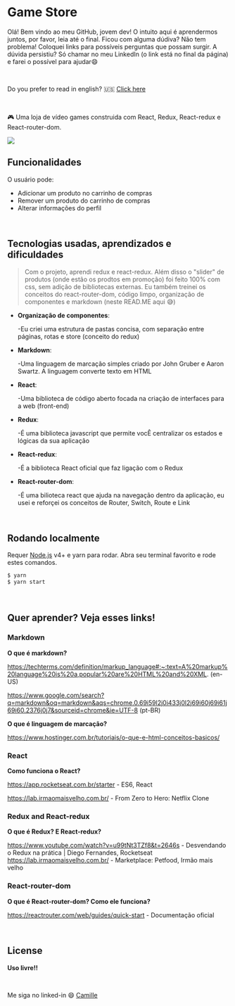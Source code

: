 
# Game Store
Olá! Bem vindo ao meu GitHub, jovem dev! O intuito aqui é aprendermos juntos, por favor, leia até o final. Ficou com alguma dúdiva? Não tem problema! Coloquei links para possíveis perguntas que possam surgir. A dúvida persistiu? Só chamar no meu LinkedIn (o link está no final da página) e farei o possível para ajudar:smile:

<br/>

Do you prefer to read in english? :us:  [Click here](https://github.com/camillegachido/redux-e-commerce/blob/master/README-ME.md/)

<br/>

:video_game: Uma loja de vídeo games construida com React, Redux, React-redux e React-router-dom.

![](https://user-images.githubusercontent.com/68309624/100689173-b87ddd00-3362-11eb-9fa3-bd163acdcc1b.gif)

## Funcionalidades
O usuário pode:
- Adicionar um produto no carrinho de compras
- Remover um produto do carrinho de compras
- Alterar informações do perfil

<br />

## Tecnologias usadas, aprendizados e dificuldades
> Com o projeto, aprendi redux e react-redux. Além disso o "slider" de produtos (onde estão os prodtos em promoção) foi feito 100% com css, sem adição de bibliotecas externas. Eu também treinei os conceitos do react-router-dom, código limpo, organização de componentes e markdown (neste READ.ME aqui :sweat_smile:)

- **Organização de componentes**: 
   
   -Eu criei uma estrutura de pastas concisa, com separação entre páginas, rotas e store (conceito do redux)
   
- **Markdown**: 

   -Uma linguagem de marcação simples criado por John Gruber e Aaron Swartz. A linguagem converte texto em HTML
   
- **React**: 
   
   -Uma biblioteca de código aberto focada na criação de interfaces para a web (front-end)
   
- **Redux**: 
   
   -É uma biblioteca javascript que permite vocÊ centralizar os estados e lógicas da sua aplicação
   
- **React-redux**: 
	
   -É a biblioteca React oficial que faz ligação com o Redux
   
- **React-router-dom**: 
   
   -É uma bilioteca react que ajuda na navegação dentro da aplicação, eu usei e reforçei os conceitos de Router, Switch, Route e Link

<br/>

## Rodando localmente
Requer [Node.js](https://nodejs.org/) v4+ e yarn para rodar.
Abra seu terminal favorito e rode estes comandos.

```sh
$ yarn 
$ yarn start
```
  
<br/>

## Quer aprender? Veja esses links!
### Markdown

**O que é markdown?**

https://techterms.com/definition/markup_language#:~:text=A%20markup%20language%20is%20a,popular%20are%20HTML%20and%20XML. (en-US)

https://www.google.com/search?q=markdown&oq=markdown&aqs=chrome.0.69i59l2j0i433j0l2j69i60j69i61j69i60.2376j0j7&sourceid=chrome&ie=UTF-8 (pt-BR)

**O que é linguagem de marcação?** 

https://www.hostinger.com.br/tutoriais/o-que-e-html-conceitos-basicos/

### React

**Como funciona o React?** 

https://app.rocketseat.com.br/starter - ES6, React 

https://lab.irmaomaisvelho.com.br/ - From Zero to Hero: Netflix Clone

### Redux and React-redux

**O que é Redux? E React-redux?**

https://www.youtube.com/watch?v=u99tNt3TZf8&t=2646s - Desvendando o Redux na prática | Diego Fernandes, Rocketseat
https://lab.irmaomaisvelho.com.br/ - Marketplace: Petfood, Irmão mais velho

### React-router-dom

**O que é React-router-dom? Como ele funciona?**

https://reactrouter.com/web/guides/quick-start - Documentação oficial

<br />

## License

**Uso livre!!**

<br/>

Me siga no linked-in :smile: [Camille](https://www.linkedin.com/in/camille-gachido-b4809b1a4/)
